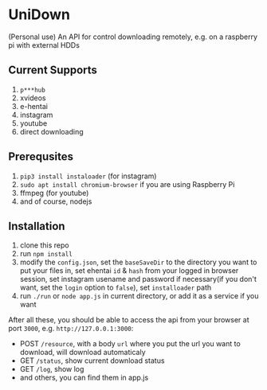 # UniDown
(Personal use) An API for control downloading remotely, e.g. on a raspberry pi with external HDDs

## Current Supports
1. `p***hub`
2. xvideos
3. e-hentai
4. instagram
5. youtube
6. direct downloading

## Prerequsites

1. `pip3 install instaloader` (for instagram)
2. `sudo apt install chromium-browser` if you are using Raspberry Pi
3. ffmpeg (for youtube)
4. and of course, nodejs

## Installation

1. clone this repo
2. run `npm install`
3. modify the `config.json`, set the `baseSaveDir` to the directory you want to put your files in, set ehentai `id` & `hash` from your logged in browser session, set instagram usename and password if necessary(if you don't want, set the `login` option to `false`), set `installoader` path
4. run `./run` or `node app.js` in current directory, or add it as a service if you want

After all these, you should be able to access the api from your browser at port `3000`, e.g. `http://127.0.0.1:3000`:
- POST `/resource`, with a body `url` where you put the url you want to download, will download automaticaly
- GET `/status`, show current download status
- GET `/log`, show log
- and others, you can find them in app.js
